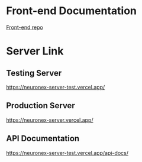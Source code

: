 # Front-end Documentation

[Front-end repo](https://github.com/hasanshahriar32/neuronex_client#project--neuronex-ai)



# Server Link

## Testing Server

<https://neuronex-server-test.vercel.app/>

## Production Server

<https://neuronex-server.vercel.app/>

## API Documentation

<https://neuronex-server-test.vercel.app/api-docs/>
